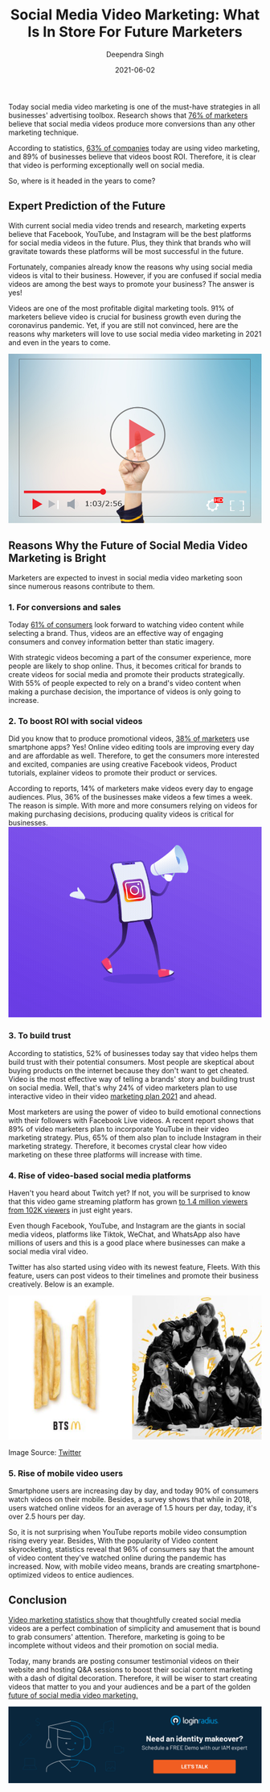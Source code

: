 ﻿---
title: "Social Media Video Marketing: What Is In Store For Future Marketers"
date: "2021-06-02"
coverImage: "social-videos.jpg"
category: ["loginradius"]
featured: false 
author: "Deependra Singh"
description: "Video marketing is one of the digital decoration touches any business can have today. The future of digital videos has seen a tremendous rise; owing to the emergence of social media channels. Nowadays, every company is investing in video marketing, and more and more of those are being loaded up on various platforms."
metadescription: "The marketing strategies of a company is incomplete without a social media video in 2021. Find out what the future holds for video marketing in social media and what it means for marketers."
metatitle: "How Does The Success Of Marketing Rely On Social Media Videos"
---

Today  social media video  marketing is one of the must-have strategies in all businesses' advertising toolbox. Research shows that [76% of marketers](https://www.business.com/articles/video-content-marketing-for-business/) believe that social media videos produce more conversions than any other marketing technique.

According to statistics, [63% of companies](https://www.wyzowl.com/video-marketing-statistics-2017.html) today are using video marketing, and 89% of businesses believe that videos boost ROI. Therefore, it is clear that video is performing exceptionally well on social media.

So, where is it headed in the years to come?

## Expert Prediction of the Future

With current social media video trends and research, marketing experts believe that Facebook, YouTube, and Instagram will be the best platforms for social media videos in the future. Plus, they think that brands who will gravitate towards these platforms will be most successful in the future.

  

Fortunately, companies already know the reasons why using social media videos is vital to their business. However, if you are confused if social media videos are among the best ways to promote your business? The answer is yes!

  

Videos are one of the most profitable digital marketing tools. 91% of marketers believe video is crucial for business growth even during the coronavirus pandemic. Yet, if you are still not convinced, here are the reasons why marketers will love to use social media video marketing in 2021 and even in the years to come.

![Social-video-marketing](1500-0-.jpg)

## Reasons Why the Future of Social Media Video Marketing is Bright

  

Marketers are expected to invest in social media video marketing soon since numerous reasons contribute to them.

### 1. For conversions and sales

  

Today [61% of consumers](https://breadnbeyond.com/video-marketing/the-state-of-video-marketing/)  look forward to watching video content while selecting a brand. Thus, videos are an effective way of engaging consumers and convey information better than static imagery.

  

With strategic videos becoming a part of the consumer experience, more people are likely to shop online. Thus, it becomes critical for brands to create videos for social media and promote their products strategically. With 55% of people expected to rely on a brand's video content when making a purchase decision, the importance of videos is only going to increase.

### 2. To boost ROI with social videos

Did you know that to produce promotional videos, [38% of marketers](https://biteable.com/blog/video-marketing-statistics/) use smartphone apps? Yes! Online video editing tools are improving every day and are affordable as well. Therefore, to get the consumers more interested and excited, companies are using creative Facebook videos, Product tutorials, explainer videos  to promote their product or services.


According to reports, 14% of marketers make videos every day to engage audiences. Plus, 36% of the businesses make videos a few times a week. The reason is simple. With more and more consumers relying on videos for making purchasing decisions, producing quality videos is critical for businesses.
![book-a-demo-Consultation](42.gif)
### 3. To build trust

According to statistics, 52% of businesses today say that video helps them build trust with their potential consumers. Most people are skeptical about buying products on the internet because they don't want to get cheated. Video is the most effective way of telling a brands' story and building trust on social media. Well, that's why 24% of video marketers plan to use interactive video in their video [marketing plan 2021](https://www.loginradius.com/blog/fuel/2021/03/How-to-Drive-in-the-Highest-Quality-Leads-in-2021-with-Content-and-SEO/) and ahead.


Most marketers are using the power of video to build emotional connections with their followers with Facebook Live videos. A recent report shows that 89% of video marketers plan to incorporate YouTube in their video marketing strategy. Plus, 65% of them also plan to include Instagram in their marketing strategy. Therefore, it becomes crystal clear how video marketing on these three platforms will increase with time.

### 4. Rise of video-based social media platforms

  

Haven't you heard about Twitch yet? If not, you will be surprised to know that this video game streaming platform has grown [to 1.4 million viewers from 102K viewers](https://www.businessofapps.com/data/twitch-statistics/#:~:text=Average%20concurrent%20viewers%20Twitch%2C%202012%2D2020&text=In%20absolute%20figures%20that's%20143,8%20March%20and%2021%20March.) in just eight years.

  

Even though Facebook, YouTube, and Instagram are the giants in social media videos, platforms like Tiktok, WeChat, and WhatsApp also have millions of users and this is a good place where businesses can make a social media viral video.

  

Twitter has also started using video with its newest feature, Fleets. With this feature, users can post videos to their timelines and promote their business creatively. Below is an example.

 ![Social-brand-videos](social-brand-videos.png) 

Image Source: [Twitter](https://twitter.com/charts_k/status/1384136283547594757)

### 5. Rise of mobile video users

Smartphone users are increasing day by day, and today 90% of consumers watch videos on their mobile. Besides, a survey shows that while in 2018, users watched online videos for an average of 1.5 hours per day, today, it's over 2.5 hours per day.

  

So, it is not surprising when YouTube reports mobile video consumption rising every year. Besides, With the popularity of Video content skyrocketing, statistics reveal that 96% of consumers say that the amount of video content they've watched online during the pandemic has increased. Now, with mobile video means, brands are creating smartphone-optimized videos to entice audiences.

## Conclusion

[Video marketing statistics show](https://www.loginradius.com/blog/fuel/2021/04/10-Video-Marketing-Stats-That-Brands-Cant-Ignore-in-2021/) that thoughtfully created social media videos are a perfect combination of simplicity and amusement that is bound to grab consumers' attention. Therefore, marketing is going to be incomplete without videos and their promotion on social media.

  

Today, many brands are posting consumer testimonial videos on their website and hosting Q&A sessions to boost their social content marketing with a dash of digital decoration. Therefore, it will be wiser to start creating videos that matter to you and your audiences and be a part of the golden <a rel="nofollow" href="https://instasize.com/blog/6-attention-grabbing-tricks-for-video-marketing">future of social media video marketing.</a><p>

[![book-a-demo-Consultation](Book-a-demo.png)](https://www.loginradius.com/book-a-demo/)